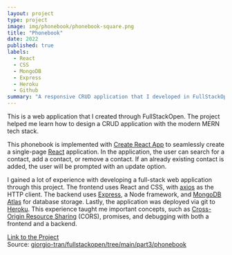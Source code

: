 ```yaml
---
layout: project
type: project
image: img/phonebook/phonebook-square.png
title: "Phonebook"
date: 2022
published: true
labels:
  - React
  - CSS
  - MongoDB
  - Express
  - Heroku
  - Github
summary: "A responsive CRUD application that I developed in FullStackOpen."
---
```


This is a web application that I created through FullStackOpen. The project helped me learn how to design a CRUD application with the modern MERN tech stack.

This phonebook is implemented with [Create React App](https://create-react-app.dev) to seamlessly create a single-page [React](https://reactjs.org) application. In the application, the user can search for a contact, add a contact, or remove a contact. If an already existing contact is added, the user will be prompted with an update option. 

I gained a lot of experience with developing a full-stack web application through this project. The frontend uses React and CSS, with [axios](https://axios-http.com) as the HTTP client. The backend uses [Express](https://expressjs.com), a Node framework, and [MongoDB Atlas](https://www.mongodb.com/atlas/database) for database storage. Lastly, the application was deployed via git to [Heroku](https://www.heroku.com/). This experience taught me important concepts, such as [Cross-Origin Resource Sharing](https://developer.mozilla.org/en-US/docs/Web/HTTP/CORS) (CORS), promises, and debugging with both a frontend and a backend.

<!-- Here is some example code to illustrate Simple Schema use:

{% gist 9defa1fb3f4eb593ba5fa9eacedca960 %} -->
<a href="https://phonebook-fso2022-gt.herokuapp.com/"> Link to the Project </a> <br>
Source: <a href="https://github.com/giorgio-tran/fullstackopen/tree/main/part3/phonebook">giorgio-tran/fullstackopen/tree/main/part3/phonebook</a>

